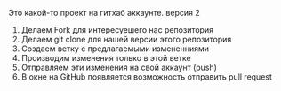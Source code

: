 Это какой-то проект на гитхаб аккаунте.
версия 2


1. Делаем Fork для интересуешего нас репозитория
2. Делаем git clone для нашей версии этого репозитория 
3. Создаем ветку с предлагаемыми измененниями
4. Производим изменения только в этой ветке
5. Отправляем эти изменения на свой аккаунт (push)
6. В окне на GitHub появляется возможность отправить pull request 